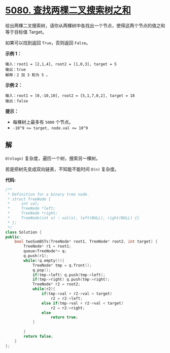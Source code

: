 # [5080. 查找两棵二叉搜索树之和](https://leetcode-cn.com/contest/biweekly-contest-10/problems/two-sum-bsts/)

给出两棵二叉搜索树，请你从两棵树中各找出一个节点，使得这两个节点的值之和等于目标值 Target。

如果可以找到返回 `True`，否则返回 `False`。

**示例 1：**

    输入：root1 = [2,1,4], root2 = [1,0,3], target = 5
    输出：true
    解释：2 加 3 和为 5 。

**示例 2：**

    输入：root1 = [0,-10,10], root2 = [5,1,7,0,2], target = 18
    输出：false

**提示：**

- 每棵树上最多有 `5000` 个节点。
- `-10^9 <= target, node.val <= 10^9`

## 解

`O(nlogn)` 复杂度，遍历一个树，搜索另一棵树。

若是把树先变成双向链表，不知能不能时间 `O(n)` 复杂度。

**代码:**
```c++
/**
 * Definition for a binary tree node.
 * struct TreeNode {
 *     int val;
 *     TreeNode *left;
 *     TreeNode *right;
 *     TreeNode(int x) : val(x), left(NULL), right(NULL) {}
 * };
 */
class Solution {
public:
    bool twoSumBSTs(TreeNode* root1, TreeNode* root2, int target) {
        TreeNode* r1 = root1;
        queue<TreeNode*> q;
        q.push(r1);
        while(!q.empty()){
            TreeNode* tmp = q.front();
            q.pop();
            if(tmp->left) q.push(tmp->left);
            if(tmp->right) q.push(tmp->right);
            TreeNode* r2 = root2;
            while(r2){
                if(tmp->val + r2->val > target)
                    r2 = r2->left;
                else if(tmp->val + r2->val < target)
                    r2 = r2->right;
                else
                    return true;
            }
            
        }
        return false;
    }
};
```